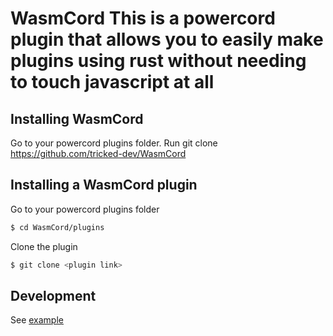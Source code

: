 # WasmCord This is a powercord plugin that allows you to easily make plugins using rust without needing to touch javascript at all

## Installing WasmCord

Go to your powercord plugins folder. Run git clone https://github.com/tricked-dev/WasmCord

## Installing a WasmCord plugin

Go to your powercord plugins folder

```sh
$ cd WasmCord/plugins
```

Clone the plugin

```sh
$ git clone <plugin link>
```

## Development

See [example](./example/README.md)
